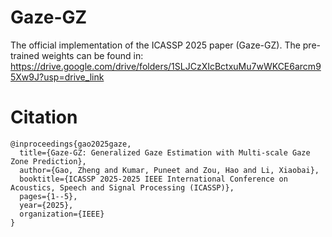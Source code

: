 # Gaze-GZ
The official implementation of the ICASSP 2025 paper (Gaze-GZ).
The pre-trained weights can be found in: https://drive.google.com/drive/folders/1SLJCzXIcBctxuMu7wWKCE6arcm95Xw9J?usp=drive_link

# Citation
```text
@inproceedings{gao2025gaze,
  title={Gaze-GZ: Generalized Gaze Estimation with Multi-scale Gaze Zone Prediction},
  author={Gao, Zheng and Kumar, Puneet and Zou, Hao and Li, Xiaobai},
  booktitle={ICASSP 2025-2025 IEEE International Conference on Acoustics, Speech and Signal Processing (ICASSP)},
  pages={1--5},
  year={2025},
  organization={IEEE}
}
```
